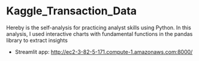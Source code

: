 # Kaggle_Transaction_Data
Hereby is the self-analysis for practicing analyst skills using Python. In this analysis, I used interactive charts with fundamental functions in the pandas library to extract insights

* Streamlit app: http://ec2-3-82-5-171.compute-1.amazonaws.com:8000/
